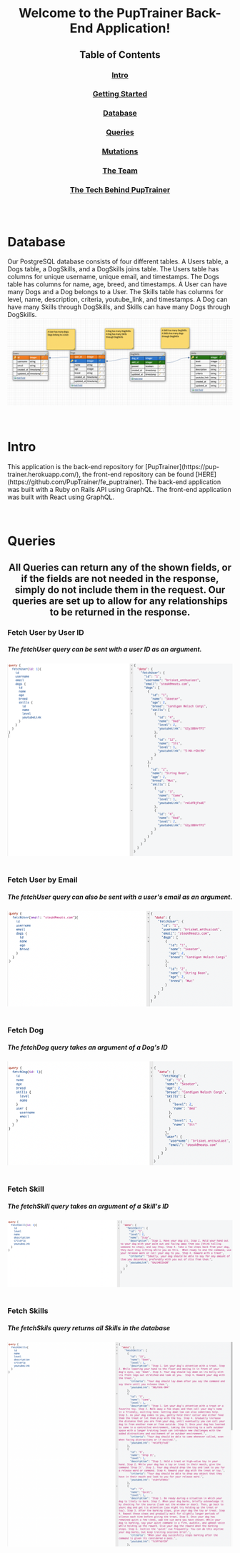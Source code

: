 <div align="center">
<h1> Welcome to the PupTrainer Back-End Application! </h1>

## Table of Contents

### [Intro](#intro)
### [Getting Started](#getting-started)
### [Database](#database)
### [Queries](#queries)
### [Mutations](#mutations)
### [The Team](#the-team)
### [The Tech Behind PupTrainer](#tech-behind-puptrainer)

</div>

<br>
<br>

# Database
 <div align="left">
Our PostgreSQL database consists of four different tables.  A Users table, a Dogs table, a DogSkills, and a DogSkills joins table.  The Users table has columns for unique username, unique email, and timestamps.  The Dogs table has columns for name, age, breed, and timestamps.  A User can have many Dogs and a Dog belongs to a User.  The Skills table has columns for level, name, description, criteria, youtube_link, and timestamps.  A Dog can have many Skills through DogSkills, and Skills can have many Dogs through DogSkills. 
 
<img src=/db_schema.png /> 
</div>

<br>
<br>


# Intro
 <div align="left">
This application is the back-end repository for [PupTrainer](https://pup-trainer.herokuapp.com/), the front-end repository can be found [HERE](https://github.com/PupTrainer/fe_puptrainer).  The back-end application was built with a Ruby on Rails API using GraphQL.  The front-end application was built with React using GraphQL.
</div>

<br>
<br>

# Queries
<div align="center">
 
<h2>All Queries can return any of the shown fields, or if the fields are not needed in the response, simply do not include them in the request.  Our queries are set up to allow for any relationships to be returned in the response.</h2>
 
 </div>

<h3>Fetch User by User ID </h3>
<h5>The fetchUser query can be sent with a user ID as an argument.</h5>
<img src=/1fetchUser(id).png />

<br>
<br>

<h3>Fetch User by Email </h3>
<h5>The fetchUser query can also be sent with a user's email as an argument.</h5>
<img src=/fetchUser(email).png />

<br>
<br>

<h3>Fetch Dog </h3>
<h5>The fetchDog query takes an argument of a Dog's ID</h5>
<img src=/fetchDog.png />

<br>
<br>

<h3>Fetch Skill </h3>
<h5>The fetchSkill query takes an argument of a Skill's ID</h5>
<img src=/fetchSkill.png />

<br>
<br>

<h3>Fetch Skills </h3>
<h5>The fetchSkils query returns all Skills in the database</h5>
<img src=/fetchSkills.png />


